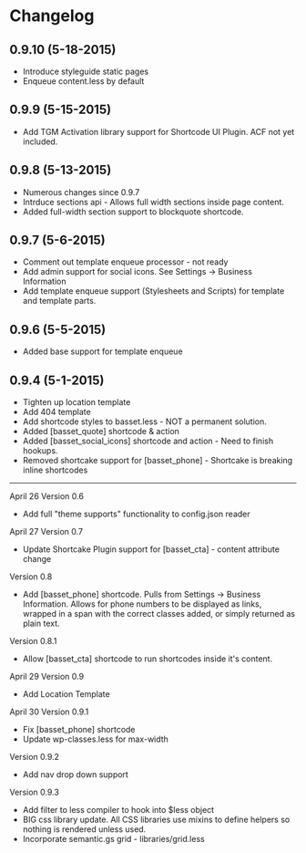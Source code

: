 # Changelog


## 0.9.10 (5-18-2015)
* Introduce styleguide static pages
* Enqueue content.less by default

## 0.9.9 (5-15-2015)
* Add TGM Activation library support for Shortcode UI Plugin. ACF not yet included.

## 0.9.8 (5-13-2015)
* Numerous changes since 0.9.7
* Intrduce sections api - Allows full width sections inside page content.
* Added full-width section support to blockquote shortcode.

## 0.9.7 (5-6-2015)
* Comment out template enqueue processor - not ready
* Add admin support for social icons. See Settings -> Business Information
* Add template enqueue support (Stylesheets and Scripts) for template and template parts.

## 0.9.6 (5-5-2015)
* Added base support for template enqueue

## 0.9.4 (5-1-2015)
* Tighten up location template
* Add 404 template
* Add shortcode styles to basset.less - NOT a permanent solution.
* Added [basset_quote] shortcode & action
* Added [basset_social_icons] shortcode and action - Need to finish hookups.
* Removed shortcake support for [basset_phone] - Shortcake is breaking inline shortcodes



---


April 26
Version 0.6
- Add full "theme supports" functionality to config.json reader

April 27
Version 0.7
- Update Shortcake Plugin support for [basset_cta] - content attribute change

Version 0.8
- Add [basset_phone] shortcode. Pulls from Settings -> Business Information. Allows for phone numbers to be displayed as links, wrapped in a span with the correct classes added, or simply returned as plain text.

Version 0.8.1
- Allow [basset_cta] shortcode to run shortcodes inside it's content.

April 29
Version 0.9
- Add Location Template

April 30
Version 0.9.1
- Fix [basset_phone] shortcode
- Update wp-classes.less for max-width

Version 0.9.2
- Add nav drop down support

Version 0.9.3
- Add filter to less compiler to hook into $less object
- BIG css library update. All CSS libraries use mixins to define helpers so nothing is rendered unless used.
- Incorporate semantic.gs grid - libraries/grid.less
